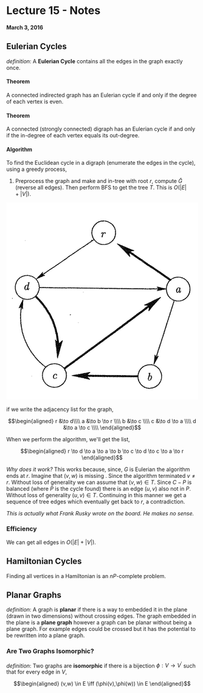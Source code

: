 # Lecture 15 - Notes  

**March 3, 2016**  

## Eulerian Cycles

_definition_: A __Eulerian Cycle__ contains all the edges in the graph exactly once.

#### Theorem

A connected indirected graph has an Eulerian cycle if and only if the degree of each vertex is even.

#### Theorem

A connected (strongly connected) digraph has an Eulerian cycle if and only if the in-degree of each vertex equals its out-degree.

#### Algorithm

To find the Euclidean cycle in a digraph (enumerate the edges in the cycle), using a greedy process,

1. Preprocess the graph and make and in-tree with root $r$, compute $\bar{G}$ (reverse all edges). Then perform BFS to get the tree $T$. This is $O(|E| + |V|)$.

![](img/EulerDigraph.png)

if we write the adjacency list for the graph,

$$\begin{aligned}
    r &\to d\\\\
    a &\to b \to r \\\\
    b &\to c \\\\
    c &\to d \to a \\\\
    d &\to a \to c \\\\
\end{aligned}$$

When we perform the algorithm, we'll get the list,

$$\begin{aligned}
    r \to d \to a \to a \to b \to c \to d \to c \to a \to r
\end{aligned}$$

_Why does it work?_ This works because, since, $G$ is Eulerian the algorithm ends at $r$. Imagine that $(v,w)$ is missing . Since the algorithm terminated $v \neq r$. Without loss of generality we can assume that $(v,w) \in T$. Since $C - P$ is balanced (where $P$ is the cycle found) there is an edge $(u,v)$ also not in $P$. Without loss of generality $(u,v) \in T$. Continuing in this manner we get a sequence of tree edges which eventually get back to $r$, a contradiction.


*This is actually what Frank Rusky wrote on the board. He makes no sense.*

### Efficiency

We can get all edges in $O(|E| + |V|)$.

## Hamiltonian Cycles

Finding all vertices in a Hamiltonian is an $nP$-complete problem.

## Planar Graphs

_definition_: A graph is __planar__ if there is a way to embedded it in the plane (drawn in two dimensions) without crossing edges. The graph embedded in the plane is a __plane graph__ however a graph can be planar without being a plane graph. For example edges could be crossed but it has the potential to be rewritten into a plane graph.

### Are Two Graphs Isomorphic?

_definition_: Two graphs are __isomorphic__ if there is a bijection $\phi: V \to V^\prime$ such that for every edge in $V$,

$$\begin{aligned}
    (v,w) \in E \iff (\phi(v),\phi(w)) \in E
\end{aligned}$$


